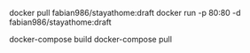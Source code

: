 docker pull fabian986/stayathome:draft
docker run -p 80:80 -d fabian986/stayathome:draft

docker-compose build 
docker-compose pull